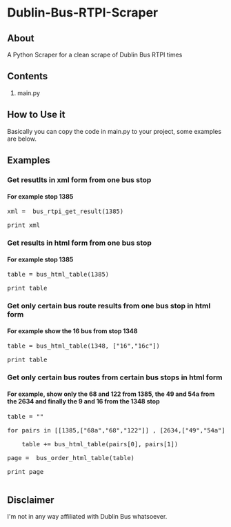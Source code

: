 # Dublin-Bus-RTPI-Scraper
## About
A Python Scraper for a clean scrape of Dublin Bus RTPI times


## Contents
1. main.py


## How to Use it
Basically you can copy the code in main.py to your project, some examples are below.


## Examples


### Get resutlts in xml form from one bus stop
#### For example stop 1385
<pre>
xml =  bus_rtpi_get_result(1385)

print xml
</pre>

### Get results in html form from one bus stop
#### For example stop 1385
<pre>
table = bus_html_table(1385)

print table
</pre>

### Get only certain bus route results from one bus stop in html form
#### For example show the 16 bus from stop 1348
<pre>
table = bus_html_table(1348, ["16","16c"])

print table
</pre>


### Get only certain bus routes from certain bus stops in html form
#### For example, show only the 68 and 122 from 1385, the 49 and 54a from the 2634 and finally the 9 and 16 from the 1348 stop
<pre>
table = ""

for pairs in [[1385,["68a","68","122"]] , [2634,["49","54a"]] , [1348,["9","16","16c"]] ]:

    table += bus_html_table(pairs[0], pairs[1])

page =  bus_order_html_table(table)

print page
	
</pre>
	
## Disclaimer
I'm not in any way affiliated with Dublin Bus whatsoever.
